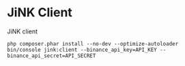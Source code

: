 JiNK Client
===========

JiNK client

```
php composer.phar install --no-dev --optimize-autoloader
bin/console jink:client --binance_api_key=API_KEY --binance_api_secret=API_SECRET
```